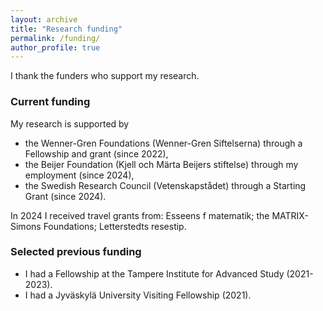 ```yaml
---
layout: archive
title: "Research funding"
permalink: /funding/
author_profile: true
---
```


I thank the funders who support my research.

### Current funding

My research is supported by 
- the Wenner-Gren Foundations (Wenner-Gren Siftelserna) through a Fellowship and grant (since 2022),
- the Beijer Foundation (Kjell och Märta Beijers stiftelse) through my employment (since 2024),
- the Swedish Research Council (Vetenskapstådet) through a Starting Grant (since 2024).
  
In 2024 I received travel grants from: Esseens f matematik; the MATRIX-Simons Foundations; Letterstedts resestip.
  
### Selected previous funding

- I had a Fellowship at the Tampere Institute for Advanced Study (2021-2023).
- I had a Jyväskylä University Visiting Fellowship (2021).
